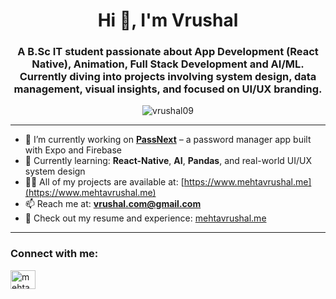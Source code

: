 <h1 align="center">Hi 👋, I'm Vrushal</h1>
<h3 align="center">
    A B.Sc IT student passionate about App Development (React Native), Animation, Full Stack Development and AI/ML. Currently diving into projects involving system design, data management, visual insights, and focused on UI/UX branding.
</h3>

<p align="center">
  <img src="https://komarev.com/ghpvc/?username=vrushal09&label=Profile%20views&color=0e75b6&style=flat" alt="vrushal09" />
</p>

---

- 🔭 I’m currently working on **[PassNext](https://github.com/vrushal09/PassNext)** – a password manager app built with Expo and Firebase  
- 🌱 Currently learning: **React-Native**, **AI**, **Pandas**, and real-world UI/UX system design  
- 👨‍💻 All of my projects are available at: [https://www.mehtavrushal.me](https://www.mehtavrushal.me)  
- 📫 Reach me at: **vrushal.com@gmail.com**  
- 📄 Check out my resume and experience: [mehtavrushal.me](https://www.mehtavrushal.me)

---

<h3 align="left">Connect with me:</h3>
<p align="left">
  <a href="https://instagram.com/mehta_vrushal_09" target="_blank">
    <img align="center" src="https://raw.githubusercontent.com/rahuldkjain/github-profile-readme-generator/master/src/images/icons/Social/instagram.svg" alt="mehta_vrushal_09" height="30" width="40" />
  </a>
</p>
